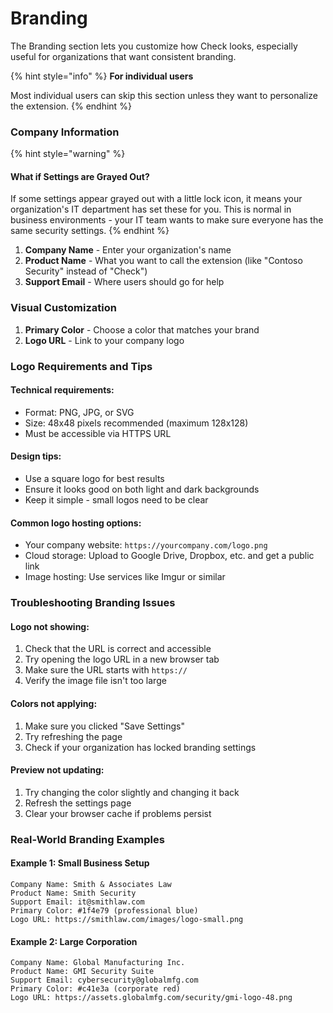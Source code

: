 # Branding

The Branding section lets you customize how Check looks, especially useful for organizations that want consistent branding.

{% hint style="info" %}
**For individual users**

Most individual users can skip this section unless they want to personalize the extension.
{% endhint %}

### Company Information

{% hint style="warning" %}
#### What if Settings are Grayed Out?

If some settings appear grayed out with a little lock icon, it means your organization's IT department has set these for you. This is normal in business environments - your IT team wants to make sure everyone has the same security settings.
{% endhint %}

1. **Company Name** - Enter your organization's name
2. **Product Name** - What you want to call the extension (like "Contoso Security" instead of "Check")
3. **Support Email** - Where users should go for help

### Visual Customization

1. **Primary Color** - Choose a color that matches your brand
2. **Logo URL** - Link to your company logo

### Logo Requirements and Tips

#### **Technical requirements:**

* Format: PNG, JPG, or SVG
* Size: 48x48 pixels recommended (maximum 128x128)
* Must be accessible via HTTPS URL

#### **Design tips:**

* Use a square logo for best results
* Ensure it looks good on both light and dark backgrounds
* Keep it simple - small logos need to be clear

#### **Common logo hosting options:**

* Your company website: `https://yourcompany.com/logo.png`
* Cloud storage: Upload to Google Drive, Dropbox, etc. and get a public link
* Image hosting: Use services like Imgur or similar

### Troubleshooting Branding Issues

#### **Logo not showing:**

1. Check that the URL is correct and accessible
2. Try opening the logo URL in a new browser tab
3. Make sure the URL starts with `https://`
4. Verify the image file isn't too large

#### **Colors not applying:**

1. Make sure you clicked "Save Settings"
2. Try refreshing the page
3. Check if your organization has locked branding settings

#### **Preview not updating:**

1. Try changing the color slightly and changing it back
2. Refresh the settings page
3. Clear your browser cache if problems persist

### Real-World Branding Examples

#### **Example 1: Small Business Setup**

```
Company Name: Smith & Associates Law
Product Name: Smith Security
Support Email: it@smithlaw.com
Primary Color: #1f4e79 (professional blue)
Logo URL: https://smithlaw.com/images/logo-small.png
```

#### **Example 2: Large Corporation**

```
Company Name: Global Manufacturing Inc.
Product Name: GMI Security Suite
Support Email: cybersecurity@globalmfg.com
Primary Color: #c41e3a (corporate red)
Logo URL: https://assets.globalmfg.com/security/gmi-logo-48.png
```
